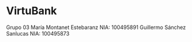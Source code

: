 # VirtuBank
Grupo 03
María Montanet Estebaranz NIA: 100495891
Guillermo Sánchez Sanlucas NIA: 100495873
